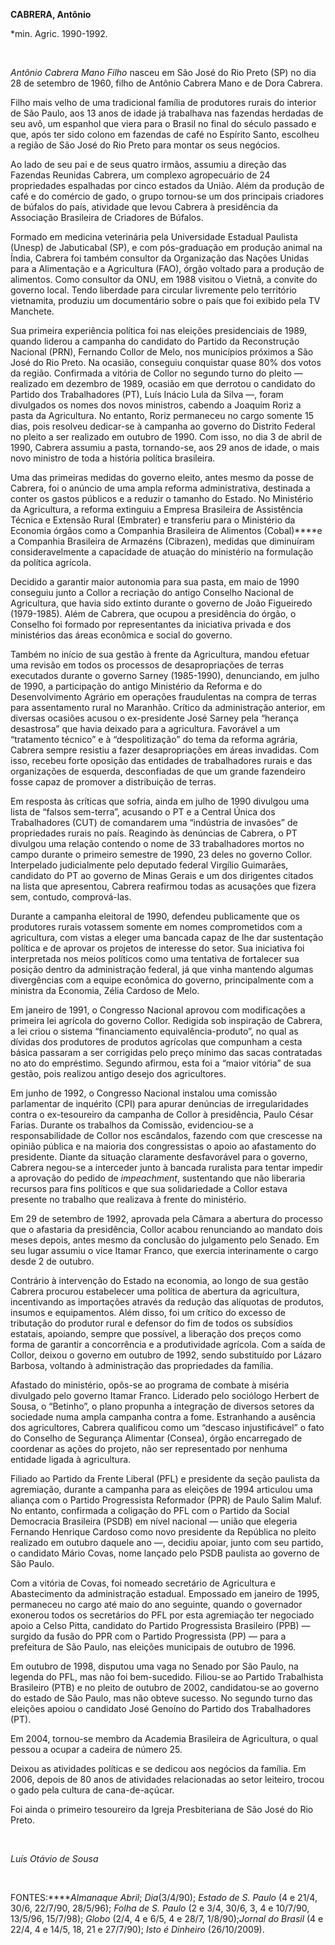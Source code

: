 **CABRERA, Antônio**

\*min. Agric. 1990-1992.

 

*Antônio Cabrera Mano Filho* nasceu em São José do Rio Preto (SP) no dia
28 de setembro de 1960, filho de Antônio Cabrera Mano e de Dora Cabrera.

Filho mais velho de uma tradicional família de produtores rurais do
interior de São Paulo, aos 13 anos de idade já trabalhava nas fazendas
herdadas de seu avô, um espanhol que viera para o Brasil no final do
século passado e que, após ter sido colono em fazendas de café no
Espírito Santo, escolheu a região de São José do Rio Preto para montar
os seus negócios.

Ao lado de seu pai e de seus quatro irmãos, assumiu a direção das
Fazendas Reunidas Cabrera, um complexo agropecuário de 24 propriedades
espalhadas por cinco estados da União. Além da produção de café e do
comércio de gado, o grupo tornou-se um dos principais criadores de
búfalos do país, atividade que levou Cabrera à presidência da Associação
Brasileira de Criadores de Búfalos.

Formado em medicina veterinária pela Universidade Estadual Paulista
(Unesp) de Jabuticabal (SP), e com pós-graduação em produção animal na
Índia, Cabrera foi também consultor da Organização das Nações Unidas
para a Alimentação e a Agricultura (FAO), órgão voltado para a produção
de alimentos. Como consultor da ONU, em 1988 visitou o Vietnã, a convite
do governo local. Tendo liberdade para circular livremente pelo
território vietnamita, produziu um documentário sobre o país que foi
exibido pela TV Manchete.

Sua primeira experiência política foi nas eleições presidenciais de
1989, quando liderou a campanha do candidato do Partido da Reconstrução
Nacional (PRN), Fernando Collor de Melo, nos municípios próximos a São
José do Rio Preto. Na ocasião, conseguiu conquistar quase 80% dos votos
da região. Confirmada a vitória de Collor no segundo turno do pleito —
realizado em dezembro de 1989, ocasião em que derrotou o candidato do
Partido dos Trabalhadores (PT), Luís Inácio Lula da Silva —, foram
divulgados os nomes dos novos ministros, cabendo a Joaquim Roriz a pasta
da Agricultura. No entanto, Roriz permaneceu no cargo somente 15 dias,
pois resolveu dedicar-se à campanha ao governo do Distrito Federal no
pleito a ser realizado em outubro de 1990. Com isso, no dia 3 de abril
de 1990, Cabrera assumiu a pasta, tornando-se, aos 29 anos de idade, o
mais novo ministro de toda a história política brasileira.

Uma das primeiras medidas do governo eleito, antes mesmo da posse de
Cabrera, foi o anúncio de uma ampla reforma administrativa, destinada a
conter os gastos públicos e a reduzir o tamanho do Estado. No Ministério
da Agricultura, a reforma extinguiu a Empresa Brasileira de Assistência
Técnica e Extensão Rural (Embrater) e transferiu para o Ministério da
Economia órgãos como a Companhia Brasileira de Alimentos (Cobal)****e a
Companhia Brasileira de Armazéns (Cibrazen), medidas que diminuíram
consideravelmente a capacidade de atuação do ministério na formulação da
política agrícola.

Decidido a garantir maior autonomia para sua pasta, em maio de 1990
conseguiu junto a Collor a recriação do antigo Conselho Nacional de
Agricultura, que havia sido extinto durante o governo de João Figueiredo
(1979-1985). Além de Cabrera, que ocupou a presidência do órgão, o
Conselho foi formado por representantes da iniciativa privada e dos
ministérios das áreas econômica e social do governo.

Também no início de sua gestão à frente da Agricultura, mandou efetuar
uma revisão em todos os processos de desapropriações de terras
executados durante o governo Sarney (1985-1990), denunciando, em julho
de 1990, a participação do antigo Ministério da Reforma e do
Desenvolvimento Agrário em operações fraudulentas na compra de terras
para assentamento rural no Maranhão. Crítico da administração anterior,
em diversas ocasiões acusou o ex-presidente José Sarney pela “herança
desastrosa” que havia deixado para a agricultura. Favorável a um
“tratamento técnico” e à “despolitização” do tema da reforma agrária,
Cabrera sempre resistiu a fazer desapropriações em áreas invadidas. Com
isso, recebeu forte oposição das entidades de trabalhadores rurais e das
organizações de esquerda, desconfiadas de que um grande fazendeiro fosse
capaz de promover a distribuição de terras.

Em resposta às críticas que sofria, ainda em julho de 1990 divulgou uma
lista de “falsos sem-terra”, acusando o PT e a Central Única dos
Trabalhadores (CUT) de comandarem uma “indústria de invasões” de
propriedades rurais no país. Reagindo às denúncias de Cabrera, o PT
divulgou uma relação contendo o nome de 33 trabalhadores mortos no campo
durante o primeiro semestre de 1990, 23 deles no governo Collor.
Interpelado judicialmente pelo deputado federal Virgílio Guimarães,
candidato do PT ao governo de Minas Gerais e um dos dirigentes citados
na lista que apresentou, Cabrera reafirmou todas as acusações que fizera
sem, contudo, comprová-las.

Durante a campanha eleitoral de 1990, defendeu publicamente que os
produtores rurais votassem somente em nomes comprometidos com a
agricultura, com vistas a eleger uma bancada capaz de lhe dar
sustentação política e de aprovar os projetos de interesse do setor. Sua
iniciativa foi interpretada nos meios políticos como uma tentativa de
fortalecer sua posição dentro da administração federal, já que vinha
mantendo algumas divergências com a equipe econômica do governo,
principalmente com a ministra da Economia, Zélia Cardoso de Melo.

Em janeiro de 1991, o Congresso Nacional aprovou com modificações a
primeira lei agrícola do governo Collor. Redigida sob inspiração de
Cabrera, a lei criou o sistema “financiamento equivalência-produto”, no
qual as dívidas dos produtores de produtos agrícolas que compunham a
cesta básica passaram a ser corrigidas pelo preço mínimo das sacas
contratadas no ato do empréstimo. Segundo afirmou, esta foi a “maior
vitória” de sua gestão, pois realizou antigo desejo dos agricultores.

Em junho de 1992, o Congresso Nacional instalou uma comissão parlamentar
de inquérito (CPI) para apurar denúncias de irregularidades contra o
ex-tesoureiro da campanha de Collor à presidência, Paulo César Farias.
Durante os trabalhos da Comissão, evidenciou-se a responsabilidade de
Collor nos escândalos, fazendo com que crescesse na opinião pública e na
maioria dos congressistas o apoio ao afastamento do presidente. Diante
da situação claramente desfavorável para o governo, Cabrera negou-se a
interceder junto à bancada ruralista para tentar impedir a aprovação do
pedido de *impeachment*, sustentando que não liberaria recursos para
fins políticos e que sua solidariedade a Collor estava presente no
trabalho que realizava à frente do ministério.

Em 29 de setembro de 1992, aprovada pela Câmara a abertura do processo
que o afastaria da presidência, Collor acabou renunciando ao mandato
dois meses depois, antes mesmo da conclusão do julgamento pelo Senado.
Em seu lugar assumiu o vice Itamar Franco, que exercia interinamente o
cargo desde 2 de outubro.

Contrário à intervenção do Estado na economia, ao longo de sua gestão
Cabrera procurou estabelecer uma política de abertura da agricultura,
incentivando as importações através da redução das alíquotas de
produtos, insumos e equipamentos. Além disso, foi um crítico do excesso
de tributação do produtor rural e defensor do fim de todos os subsídios
estatais, apoiando, sempre que possível, a liberação dos preços como
forma de garantir a concorrência e a produtividade agrícola. Com a saída
de Collor, deixou o governo em outubro de 1992, sendo substituído por
Lázaro Barbosa, voltando à administração das propriedades da família.

Afastado do ministério, opôs-se ao programa de combate à miséria
divulgado pelo governo Itamar Franco. Liderado pelo sociólogo Herbert de
Sousa, o “Betinho”, o plano propunha a integração de diversos setores da
sociedade numa ampla campanha contra a fome. Estranhando a ausência dos
agricultores, Cabrera qualificou como um “descaso injustificável” o fato
do Conselho de Segurança Alimentar (Consea), órgão encarregado de
coordenar as ações do projeto, não ser representado por nenhuma entidade
ligada à agricultura.

Filiado ao Partido da Frente Liberal (PFL) e presidente da seção
paulista da agremiação, durante a campanha para as eleições de 1994
articulou uma aliança com o Partido Progressista Reformador (PPR) de
Paulo Salim Maluf. No entanto, confirmada a coligação do PFL com o
Partido da Social Democracia Brasileira (PSDB) em nível nacional — união
que elegeria Fernando Henrique Cardoso como novo presidente da República
no pleito realizado em outubro daquele ano —, decidiu apoiar, junto com
seu partido, o candidato Mário Covas, nome lançado pelo PSDB paulista ao
governo de São Paulo.

Com a vitória de Covas, foi nomeado secretário de Agricultura e
Abastecimento da administração estadual. Empossado em janeiro de 1995,
permaneceu no cargo até maio do ano seguinte, quando o governador
exonerou todos os secretários do PFL por esta agremiação ter negociado
apoio a Celso Pitta, candidato do Partido Progressista Brasileiro (PPB)
— surgido da fusão do PPR com o Partido Progressista (PP) — para a
prefeitura de São Paulo, nas eleições municipais de outubro de 1996.

Em outubro de 1998, disputou uma vaga no Senado por São Paulo, na
legenda do PFL, mas não foi bem-sucedido. Filiou-se ao Partido
Trabalhista Brasileiro (PTB) e no pleito de outubro de 2002,
candidatou-se ao governo do estado de São Paulo, mas não obteve sucesso.
No segundo turno das eleições apoiou o candidato José Genoíno do Partido
dos Trabalhadores (PT).

Em 2004, tornou-se membro da Academia Brasileira de Agricultura, o qual
pessou a ocupar a cadeira de número 25.

Deixou as atividades políticas e se dedicou aos negócios da família. Em
2006, depois de 80 anos de atividades relacionadas ao setor leiteiro,
trocou o gado pela cultura de cana-de-açúcar.

Foi ainda o primeiro tesoureiro da Igreja Presbiteriana de São José do
Rio Preto.

 

*Luís Otávio de Sousa*

 

FONTES:*****Almanaque Abril*; *Dia*(3/4/90); *Estado de S. Paulo* (4 e
21/4, 30/6, 22/7/90, 28/5/96); *Folha de S. Paulo* (2 e 3/4, 30/6, 3, 4
e 10/7/90, 13/5/96, 15/7/98); *Globo* (2/4, 4 e 6/5, 4 e 28/7,
1/8/90);*Jornal do Brasil* (4 e 22/4, 4 e 14/5, 18, 21 e 27/7/90); *Isto
é Dinheiro* (26/10/2009).

 
